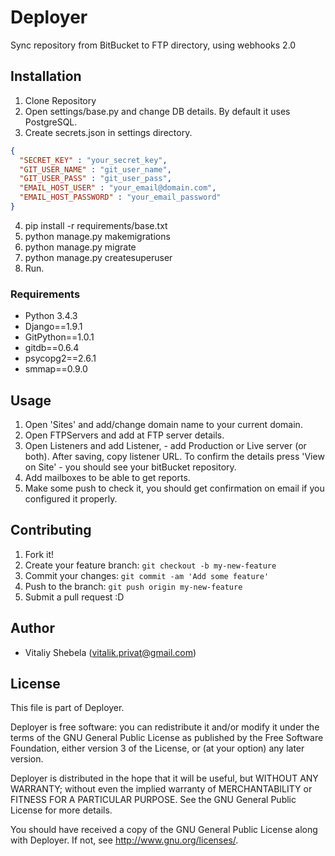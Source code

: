 # Deployer
Sync repository from BitBucket to FTP directory, using webhooks 2.0

## Installation
1. Clone Repository
2. Open settings/base.py and change DB details. By default it uses PostgreSQL.
3. Create secrets.json in settings directory.
  ```json
  {
    "SECRET_KEY" : "your_secret_key",
    "GIT_USER_NAME" : "git_user_name",
    "GIT_USER_PASS" : "git_user_pass",
    "EMAIL_HOST_USER" : "your_email@domain.com",
    "EMAIL_HOST_PASSWORD" : "your_email_password"
  }
  ```

4. pip install -r requirements/base.txt
5. python manage.py makemigrations
6. python manage.py migrate
7. python manage.py createsuperuser
8. Run.

### Requirements
* Python 3.4.3
* Django==1.9.1
* GitPython==1.0.1
* gitdb==0.6.4
* psycopg2==2.6.1
* smmap==0.9.0

## Usage
1. Open 'Sites' and add/change domain name to your current domain.
2. Open FTPServers and add at FTP server details.
3. Open Listeners and add Listener, - add Production or Live server (or both). After saving, copy listener URL. 
To confirm the details press 'View on Site'  - you should see your bitBucket repository.  
4. Add mailboxes to be able to get reports.
5. Make some push to check it, you should get confirmation on email if you configured it properly.


## Contributing
1. Fork it!
2. Create your feature branch: `git checkout -b my-new-feature`
3. Commit your changes: `git commit -am 'Add some feature'`
4. Push to the branch: `git push origin my-new-feature`
5. Submit a pull request :D

## Author

* Vitaliy Shebela (vitalik.privat@gmail.com)

## License
This file is part of Deployer.

Deployer is free software: you can redistribute it and/or modify
it under the terms of the GNU General Public License as published by
the Free Software Foundation, either version 3 of the License, or
(at your option) any later version.

Deployer is distributed in the hope that it will be useful,
but WITHOUT ANY WARRANTY; without even the implied warranty of
MERCHANTABILITY or FITNESS FOR A PARTICULAR PURPOSE.  See the
GNU General Public License for more details.

You should have received a copy of the GNU General Public License
along with Deployer.  If not, see <http://www.gnu.org/licenses/>.




